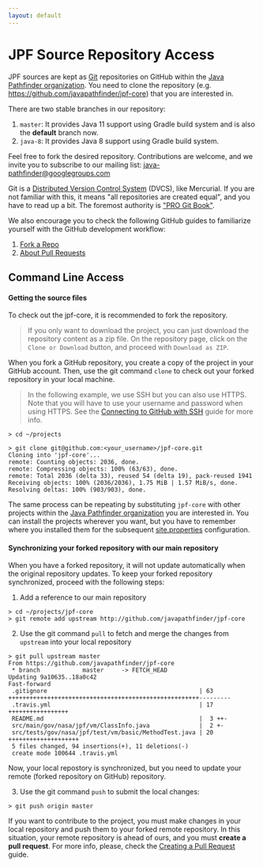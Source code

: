```yaml
---
layout: default
---
```


<!-- This version of "Downloading sources" came from https://github.com/jeandersonbc/jpf-core/wiki/Downloading-sources-->
# JPF Source Repository Access #

JPF sources are kept as [Git](https://git-scm.com/) repositories on GitHub within the [Java Pathfinder organization](https://github.com/javapathfinder/). You need to clone the repository (e.g. https://github.com/javapathfinder/jpf-core) that you are interested in.

There are two stable branches in our repository:
1. `master`: It provides Java 11 support using Gradle build system and is also the **default** branch now.
2. `java-8`: It provides Java 8 support using Gradle build system.

Feel free to fork the desired repository. Contributions are welcome, and we invite you to subscribe to our mailing list: java-pathfinder@googlegroups.com

Git is a [Distributed Version Control System](http://betterexplained.com/articles/intro-to-distributed-version-control-illustrated/) (DVCS), like Mercurial. If you are not familiar with this, it means "all repositories are created equal", and you have to read up a bit. The foremost authority is ["PRO Git Book"](https://git-scm.com/book/en).

We also encourage you to check the following GitHub guides to familiarize yourself with the GitHub development workflow:

1. [Fork a Repo](https://help.github.com/articles/fork-a-repo/)
2. [About Pull Requests](https://help.github.com/articles/about-pull-requests/)

## Command Line Access ##


#### Getting the source files

To check out the jpf-core, it is recommended to fork the repository.


> If you only want to download the project, you can just download the repository content as a zip file.
> On the repository page, click on the `Clone or Download` button, and proceed with `Download as ZIP`.


When you fork a GitHub repository, you create a copy of the project in your GitHub account.
Then, use the git command `clone` to check out your forked repository in your local machine.

> In the following example, we use SSH but you can also use HTTPS. Note that you will have to use your
> username and password when using HTTPS. See the [Connecting to GitHub with SSH](https://help.github.com/articles/connecting-to-github-with-ssh/) guide for more info.

~~~~~~~~ {.bash}
> cd ~/projects

> git clone git@github.com:<your_username>/jpf-core.git
Cloning into 'jpf-core'...
remote: Counting objects: 2036, done.
remote: Compressing objects: 100% (63/63), done.
remote: Total 2036 (delta 33), reused 54 (delta 19), pack-reused 1941
Receiving objects: 100% (2036/2036), 1.75 MiB | 1.57 MiB/s, done.
Resolving deltas: 100% (903/903), done.
~~~~~~~~

The same process can be repeating by substituting `jpf-core` with other projects within the [Java Pathfinder organization](https://github.com/javapathfinder/) you are interested in. You can install the projects wherever you want, but you have to remember where you installed them for the subsequent [site.properties](Creating-site-properties-file) configuration.


#### Synchronizing your forked repository with our main repository

When you have a forked repository, it will not update automatically when the original repository updates.
To keep your forked repository synchronized, proceed with the following steps:

1. Add a reference to our main repository

~~~~~~~~ {.bash}
> cd ~/projects/jpf-core
> git remote add upstream http://github.com/javapathfinder/jpf-core
~~~~~~~~

2. Use the git command `pull` to fetch and merge the changes from `upstream` into your local repository

~~~~~~~~ {.bash}
> git pull upstream master
From https://github.com/javapathfinder/jpf-core
 * branch            master     -> FETCH_HEAD
Updating 9a10635..18a0c42
Fast-forward
 .gitignore                                           | 63 ++++++++++++++++++++++++++++++++++++++++++++++++++++++---------
 .travis.yml                                          | 17 +++++++++++++++++
 README.md                                            |  3 ++-
 src/main/gov/nasa/jpf/vm/ClassInfo.java              |  2 +-
 src/tests/gov/nasa/jpf/test/vm/basic/MethodTest.java | 20 ++++++++++++++++++++
 5 files changed, 94 insertions(+), 11 deletions(-)
 create mode 100644 .travis.yml
~~~~~~~~

Now, your local repostory is synchronized, but you need to update your remote (forked repository on GitHub) repository.

3. Use the git command `push` to submit the local changes:


~~~~~~~~ {.bash}
> git push origin master
~~~~~~~~

If you want to contribute to the project, you must make changes in your local repository and push them to your forked remote repository. In this situation, your remote repository is ahead of ours, and you must **create a pull request**. For more info, please, check the [Creating a Pull Request](https://help.github.com/articles/creating-a-pull-request/) guide.
